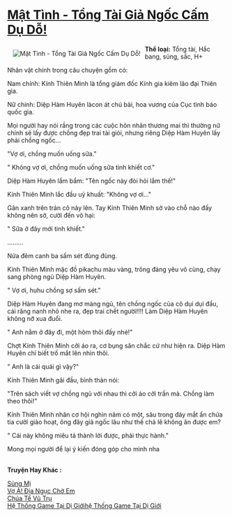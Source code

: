 <a href="https://utruyen.com/mat-tinh-tong-tai-gia-ngoc-cam-du-do/17192/" title="Mật Tình - Tổng Tài Giả Ngốc Cấm Dụ Dỗ!"><h1>Mật Tình - Tổng Tài Giả Ngốc Cấm Dụ Dỗ!</h1></a><div style="display:table"><img align="right" style="float: left; padding: 10px;" src="https://utruyen.com/images/story/200x260/mat-tinh-tong-tai-gia-ngoc-cam-du-do.jpg" alt="Mật Tình - Tổng Tài Giả Ngốc Cấm Dụ Dỗ!"><b>Thể loại:</b> Tổng tài, Hắc bang, sủng, sắc, H+<p></p>Nhân vật chính trong câu chuyện gồm có:<p></p>Nam chính: Kính Thiên Minh là tổng giám đốc Kính gia kiêm lão đại Thiên gia.<p></p>Nữ chính: Diệp Hàm Huyên làcon át chủ bài, hoa vương của Cục tình báo quốc gia.<p></p>Mọi người hay nói rầng trong các cuộc hôn nhân thương mai thì thường nữ chính sẽ lấy được chồng đẹp trai tài giỏi, nhưng riêng Diệp Hàm Huyên lấy phải chồng ngốc...<p></p>"Vợ ơi, chồng muốn uống sữa."<p></p>" Không vợ ơi, chồng muốn uống sữa tinh khiết cơ." <p></p>Diệp Hàm Huyên lẩm bẩm: "Tên ngốc này đòi hỏi lắm thế!" <p></p>Kính Thiên Minh lắc đầu uỷ khuất: "Không vợ ơi..."<p></p>Gân xanh trên trán cô nảy lên. Tay Kính Thiên Minh sờ vào chỗ nào đấy không nên sờ, cười đến vô hại:<p></p>" Sữa ở đây mới tinh khiết."<p></p>.........<p></p>Nửa đêm canh ba sấm sét đùng đùng. <p></p>Kính Thiên Minh mặc đồ pikachu màu vàng, trông đáng yêu vô cùng, chạy sang phòng ngủ Diệp Hàm Huyên.<p></p>" Vợ ơi, huhu chồng sợ sấm sét." <p></p>Diệp Hàm Huyên đang mơ màng ngủ, tên chồng ngốc của cô dụi dụi đầu, cái răng nanh nhỏ nhe ra, đẹp trai chết người!!!! Làm Diệp Hàm Huyên không nỡ xua đuổi.<p></p>" Anh nằm ở đây đi, một hôm thôi đấy nhé!" <p></p>Chợt Kính Thiên Minh cởi áo ra, cơ bụng săn chắc cứ như hiện ra. Diệp Hàm Huyên chỉ biết trố mắt lên nhìn thôi. <p></p>" Anh là cái quái gì vậy?" <p></p>Kính Thiên Minh gãi đầu, bình thản nói:<p></p>"Trên sách viết vợ chồng ngủ với nhau thì cởi áo cởi trần mà. Chồng làm theo thôi!"<p></p>Kính Thiên Minh nhân cơ hội nghìn năm có một, sâu trong đáy mắt ẩn chứa tia cười giảo hoạt, ông đây giả ngốc lâu như thế chả lẽ không ăn được em? <p></p>" Cái này không miêu tả thành lời được, phải thực hành."<p></p>Mong mọi người để lại ý kiến đóng góp cho mình nha</div><p><br><b>Truyện Hay Khác :</b></p><a href="https://utruyen.com/sung-mi/5065/" alt="Sủng Mị">Sủng Mị</a><br/><a href="https://github.com/quanluxury/ngontinhhot/tree/master/truyenhay/18959/" alt="Vợ À! Địa Ngục Chờ Em">Vợ À! Địa Ngục Chờ Em</a><br/><a href="https://truyenngontinhay.wordpress.com/2019/10/03/chua-te-vu-tru/" alt="Chúa Tể Vũ Trụ">Chúa Tể Vũ Trụ</a><br/><a href="https://www.flickr.com/photos/184340401@N07/48819122902/" alt="Hệ Thống Game Tại Dị Giớihệ Thống Game Tại Dị Giới">Hệ Thống Game Tại Dị Giớihệ Thống Game Tại Dị Giới</a><br/>